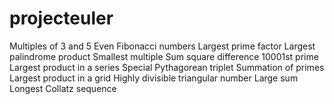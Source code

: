 # projecteuler

Multiples of 3 and 5
Even Fibonacci numbers
Largest prime factor
Largest palindrome product
Smallest multiple
Sum square difference
10001st prime
Largest product in a series
Special Pythagorean triplet
Summation of primes
Largest product in a grid
Highly divisible triangular number
Large sum
Longest Collatz sequence
